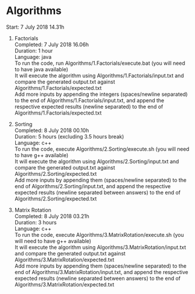 # Algorithms  
  
Start: 7 July 2018 14.31h  
  
1. Factorials  
Completed: 7 July 2018 16.06h  
Duration: 1 hour  
Language: java  
To run the code, run Algorithms/1.Factorials/execute.bat (you will need to have java available)  
It will execute the algorithm using Algorithms/1.Factorials/input.txt and compare the generated output.txt against Algorithms/1.Factorials/expected.txt  
Add more inputs by appending the integers (spaces/newline separated) to the end of Algorithms/1.Factorials/input.txt, and append the respective expected results (newline separated) to the end of Algorithms/1.Factorials/expected.txt  
  
2. Sorting  
Completed: 8 July 2018 00.10h  
Duration: 5 hours (excluding 3.5 hours break)  
Language: c++  
To run the code, execute Algorithms/2.Sorting/execute.sh (you will need to have g++ available)  
It will execute the algorithm using Algorithms/2.Sorting/input.txt and compare the generated output.txt against Algorithms/2.Sorting/expected.txt  
Add more inputs by appending them (spaces/newline separated) to the end of Algorithms/2.Sorting/input.txt, and append the respective expected results (newline separated between answers) to the end of Algorithms/2.Sorting/expected.txt  
  
3. Matrix Rotation  
Completed: 8 July 2018 03.21h  
Duration: 3 hours  
Language: c++  
To run the code, execute Algorithms/3.MatrixRotation/execute.sh (you will need to have g++ available)  
It will execute the algorithm using Algorithms/3.MatrixRotation/input.txt and compare the generated output.txt against Algorithms/3.MatrixRotation/expected.txt  
Add more inputs by appending them (spaces/newline separated) to the end of Algorithms/3.MatrixRotation/input.txt, and append the respective expected results (newline separated between answers) to the end of Algorithms/3.MatrixRotation/expected.txt  